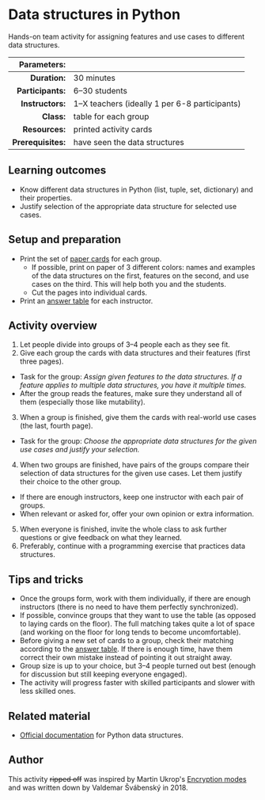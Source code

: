 # Data structures in Python

Hands-on team activity for assigning features and use cases to different data structures.

| Parameters:        |                               |
| -----------------: | :---------------------------- |
| **Duration:**      | 30 minutes                    |
| **Participants:**  | 6–30 students                 |
| **Instructors:**   | 1–X teachers (ideally 1 per 6-8 participants) |
| **Class:**         | table for each group          |
| **Resources:**     | printed activity cards        |
| **Prerequisites:** | have seen the data structures |

## Learning outcomes

* Know different data structures in Python (list, tuple, set, dictionary) and their properties.
* Justify selection of the appropriate data structure for selected use cases.

## Setup and preparation

* Print the set of [paper cards](cards.pdf) for each group.
  * If possible, print on paper of 3 different colors: names and examples of the data structures on the first, features on the second, and use cases on the third. This will help both you and the students.
  * Cut the pages into individual cards.
* Print an [answer table](key.pdf) for each instructor.

## Activity overview

1. Let people divide into groups of 3–4 people each as they see fit.
2. Give each group the cards with data structures and their features (first three pages).
  * Task for the group: *Assign given features to the data structures. If a feature applies to multiple data structures, you have it multiple times.*
  * After the group reads the features, make sure they understand all of them (especially those like mutability).
3. When a group is finished, give them the cards with real-world use cases (the last, fourth page).
  * Task for the group: *Choose the appropriate data structures for the given use cases and justify your selection.*
4. When two groups are finished, have pairs of the groups compare their selection of data structures for the given use cases. Let them justify their choice to the other group.
  * If there are enough instructors, keep one instructor with each pair of groups.
  * When relevant or asked for, offer your own opinion or extra information.
5. When everyone is finished, invite the whole class to ask further questions or give feedback on what they learned.
6. Preferably, continue with a programming exercise that practices data structures.

## Tips and tricks

* Once the groups form, work with them individually, if there are enough instructors (there is no need to have them perfectly synchronized).
* If possible, convince groups that they want to use the table (as opposed to laying cards on the floor). The full matching takes quite a lot of space (and working on the floor for long tends to become uncomfortable).
* Before giving a new set of cards to a group, check their matching according to the [answer table](key.pdf). If there is enough time, have them correct their own mistake instead of pointing it out straight away.
* Group size is up to your choice, but 3–4 people turned out best (enough for discussion but still keeping everyone engaged).
* The activity will progress faster with skilled participants and slower with less skilled ones.

## Related material

* [Official documentation](https://docs.python.org/3/tutorial/datastructures.html) for Python data structures.

## Author

This activity ~~ripped off~~ was inspired by Martin Ukrop's [Encryption modes](activities/encryption-modes/README.md) and was written down by Valdemar Švábenský in 2018.
